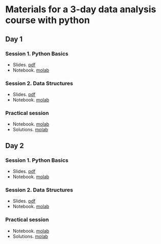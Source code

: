 # Materials for a 3-day data analysis course with python

## Day 1

### Session 1. Python Basics

- Slides. [pdf](https://github.com/ber2/3-day-python-data-analysis-course/blob/main/day1/session1_python_basics.pdf)
- Notebook. [molab](https://molab.marimo.io/notebooks/nb_oLXS2cLWvB6Wdz3a5hVphc)

### Session 2. Data Structures

- Slides. [pdf](https://github.com/ber2/3-day-python-data-analysis-course/blob/main/day1/session2_data_structures.pdf)
- Notebook. [molab](https://molab.marimo.io/notebooks/nb_DoMJEpNacdEypWuCUfo6a8)

### Practical session

- Notebook. [molab](https://molab.marimo.io/notebooks/nb_uhKn1NixnTvHLaerSRW3nv)
- Solutions. [molab](https://molab.marimo.io/notebooks/nb_wS4LuYB9mTgM8fceoqHXZo)


## Day 2

### Session 1. Python Basics

- Slides. [pdf](https://github.com/ber2/3-day-python-data-analysis-course/blob/main/day2/session1_pandas_intro.pdf)
- Notebook. [molab](https://molab.marimo.io/notebooks/nb_D9qdYoxNZTxMHfmwqzTUxw)

### Session 2. Data Structures

- Slides. [pdf](https://github.com/ber2/3-day-python-data-analysis-course/blob/main/day2/session2_data_manipulation.pdf)
- Notebook. [molab](https://molab.marimo.io/notebooks/nb_d4umpHKHc2xgzNQq1zDEfn)

### Practical session

- Notebook. [molab](https://molab.marimo.io/notebooks/nb_d6xRqgPGdXfdhsoiBFuMka)
- Solutions. [molab](https://molab.marimo.io/notebooks/nb_AzJNdvJfnEXWmXUqc8jnMk)
